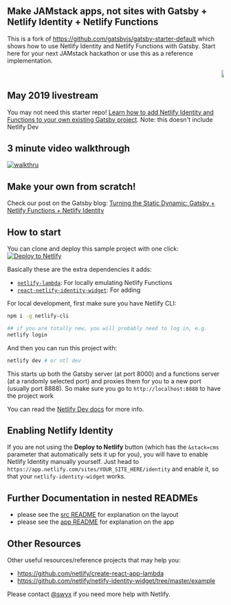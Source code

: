 ## Make JAMstack apps, not sites with Gatsby + Netlify Identity + Netlify Functions

This is a fork of https://github.com/gatsbyjs/gatsby-starter-default which shows how to use Netlify Identity and Netlify Functions with Gatsby. Start here for your next JAMstack hackathon or use this as a reference implementation.

<marquee>
  <a href="https://app.netlify.com/sites/jamstack-hackathon-starter/deploys">
<img alt="Netlify Status" src="https://api.netlify.com/api/v1/badges/7be76523-4643-4ce9-a6fd-a103463b62f3/deploy-status" />
  </a>
</marquee>

## May 2019 livestream

You may not need this starter repo! [Learn how to add Netlify Identity and Functions to your own existing Gatsby project](https://www.youtube.com/watch?v=vrSoLMmQ46k&feature=youtu.be). Note: this doesn't include Netlify Dev

## 3 minute video walkthrough

[![walkthru](https://img.youtube.com/vi/bueXJInQt2c/1.jpg)](https://www.youtube.com/watch?v=bueXJInQt2c)

## Make your own from scratch!

Check our post on the Gatsby blog: [Turning the Static Dynamic: Gatsby + Netlify Functions + Netlify Identity](https://www.gatsbyjs.org/blog/2018-12-17-turning-the-static-dynamic/)

## How to start

You can clone and deploy this sample project with one click:
[![Deploy to Netlify](https://www.netlify.com/img/deploy/button.svg)](https://app.netlify.com/start/deploy?repository=https://github.com/sw-yx/jamstack-hackathon-starter&stack=cms)

Basically these are the extra dependencies it adds:

- [`netlify-lambda`](https://github.com/netlify/netlify-lambda): For locally emulating Netlify Functions
- [`react-netlify-identity-widget`](netlify-identity-widget): For adding

For local development, first make sure you have Netlify CLI:

```bash
npm i -g netlify-cli

## if you are totally new, you will probably need to log in, e.g.
netlify login
```

And then you can run this project with:

```bash
netlify dev # or ntl dev
```

This starts up both the Gatsby server (at port 8000) and a functions server (at a randomly selected port) and proxies them for you to a new port (usually port 8888). So make sure you go to `http://localhost:8888` to have the project work

You can read the [Netlify Dev docs](https://github.com/netlify/cli/blob/master/docs/netlify-dev.md) for more info.

## Enabling Netlify Identity

If you are not using the **Deploy to Netlify** button (which has the `&stack=cms` parameter that automatically sets it up for you), you will have to enable Netlify Identity manually yourself. Just head to `https://app.netlify.com/sites/YOUR_SITE_HERE/identity` and enable it, so that your `netlify-identity-widget` works.

## Further Documentation in nested READMEs

- please see the [src README](/src/README.md) for explanation on the layout
- please see the [app README](/src/app/README.md) for explanation on the app

## Other Resources

Other useful resources/reference projects that may help you:

- https://github.com/netlify/create-react-app-lambda
- https://github.com/netlify/netlify-identity-widget/tree/master/example

Please contact [@swyx](https://twitter.com/swyx) if you need more help with Netlify.
